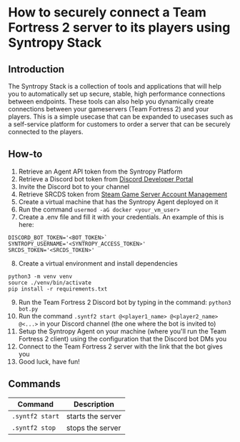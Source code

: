 # How to securely connect a Team Fortress 2 server to its players using Syntropy Stack

## Introduction

The Syntropy Stack is a collection of tools and applications that will help you to automatically set up secure, stable, high performance connections between endpoints. These tools can also help you dynamically create connections between your gameservers (Team Fortress 2) and your players. This is a simple usecase that can be expanded to usecases such as a self-service platform for customers to order a server that can be securely connected to the players.

## How-to

1. Retrieve an Agent API token from the Syntropy Platform
2. Retrieve a Discord bot token from [Discord Developer Portal](https://discord.com/developers)
3. Invite the Discord bot to your channel
4. Retrieve SRCDS token from [Steam Game Server Account Management](https://steamcommunity.com/dev/managegameservers)
5. Create a virtual machine that has the Syntropy Agent deployed on it
6. Run the command `usermod -aG docker <your_vm_user>`
7. Create a .env file and fill it with your credentials. An example of this is here:
```
DISCORD_BOT_TOKEN='<BOT_TOKEN>`
SYNTROPY_USERNAME='<SYNTROPY_ACCESS_TOKEN>'
SRCDS_TOKEN='<SRCDS_TOKEN>'
```
8. Create a virtual environment and install dependencies
```
python3 -m venv venv
source ./venv/bin/activate
pip install -r requirements.txt
```
9. Run the Team Fortress 2 Discord bot by typing in the command: `python3 bot.py`
10. Run the command `.syntf2 start @<player1_name> @<player2_name> @<...>` in your Discord channel (the one where the bot is invited to)
11. Setup the Syntropy Agent on your machine (where you'll run the Team Fortress 2 client) using the configuration that the Discord bot DMs you
12. Connect to the Team Fortress 2 server with the link that the bot gives you
13. Good luck, have fun!

## Commands
Command | Description
-------------------- | --------------------
`.syntf2 start` | starts the server
`.syntf2 stop`  | stops the server
